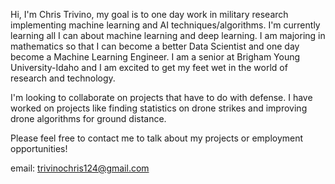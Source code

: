 Hi, I'm Chris Trivino, my goal is to one day work  in military research implementing machine learning and AI techniques/algorithms. I'm currently learning all I can about machine learning and deep learning. I am majoring in mathematics so that I can become a better Data Scientist and one day become a Machine Learning Engineer. I am a senior at Brigham Young University-Idaho and I am excited to get my feet wet in the world of research and technology. 

I'm looking to collaborate on projects that have to do with defense. I have worked on projects like finding statistics on drone strikes and improving drone algorithms for ground distance.

Please feel free to contact me to talk about my projects or employment opportunities!

email: trivinochris124@gmail.com


